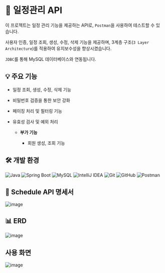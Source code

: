 #  📅 일정관리 API

이 프로젝트는 일정 관리 기능을 제공하는 API로, `Postman`을 사용하여 테스트할 수 있습니다. 

사용자 인증, 일정 조회, 생성, 수정, 삭제 기능을 제공하며, 3계층 구조(`3 Layer Architecture`)를 적용하여 유지보수성을 향상시켰습니다. 

`JDBC`를 통해 MySQL 데이터베이스와 연동됩니다.

## 💡 주요 기능
- 일정 조회, 생성, 수정, 삭제 기능
- 비밀번호 검증을 통한 보안 강화
- 페이징 처리 및 필터링 기능
- 유효성 검사 및 예외 처리


  - **부가 기능**
    
    - 회원 생성, 조회 기능

## 🛠️ 개발 환경
![Java](https://img.shields.io/badge/Java-007396?style=flat&logo=java&logoColor=white)
![Spring Boot](https://img.shields.io/badge/Spring%20Boot-6DB33F?style=flat&logo=springboot&logoColor=white)
![MySQL](https://img.shields.io/badge/MySQL-4479A1?style=flat&logo=mysql&logoColor=white)
![IntelliJ IDEA](https://img.shields.io/badge/IntelliJ%20IDEA-000000?style=flat&logo=intellij-idea&logoColor=white)
![Git](https://img.shields.io/badge/Git-F05032?style=flat&logo=git&logoColor=white)
![GitHub](https://img.shields.io/badge/GitHub-181717?style=flat&logo=github&logoColor=white)
![Postman](https://img.shields.io/badge/Postman-FF6C37?style=flat&logo=postman&logoColor=white)

## 📝 Schedule API 명세서
![image](https://github.com/user-attachments/assets/368c22bf-78e3-4dfa-8860-7dc959dc482c)

## 📊 ERD
![image](https://github.com/user-attachments/assets/ced06e66-e928-4492-8a46-060f3cee380a)

## 사용 화면
![image](https://github.com/user-attachments/assets/6d3708e8-fdc8-433f-ab2a-57b8d64add3f)
